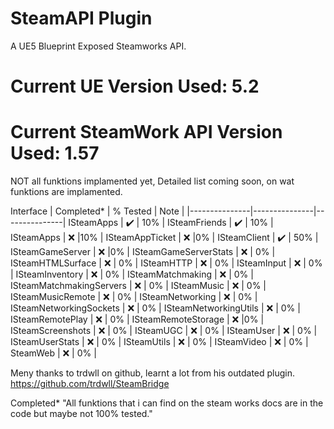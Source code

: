 # SteamAPI Plugin

A UE5 Blueprint Exposed Steamworks API. 

# Current UE Version Used: 5.2

# Current SteamWork API Version Used: 1.57

NOT all funktions implamented yet,
Detailed list coming soon, on wat funktions are implamented.

Interface | Completed* | % Tested | Note |
|---------------|---------------|---------------|
ISteamApps | :heavy_check_mark: | 10% | 
ISteamFriends | :heavy_check_mark: | 10% | 
ISteamApps | :x: |10% | 
ISteamAppTicket | :x: |0% | 
ISteamClient | :heavy_check_mark: | 50% | 
ISteamGameServer | :x: |0% | 
ISteamGameServerStats | :x: | 0% | 
ISteamHTMLSurface | :x: | 0% | 
ISteamHTTP | :x: | 0% | 
ISteamInput | :x: | 0% | 
ISteamInventory | :x: | 0% | 
ISteamMatchmaking | :x: | 0% | 
ISteamMatchmakingServers | :x: | 0% | 
ISteamMusic | :x: | 0% | 
ISteamMusicRemote | :x: | 0% | 
ISteamNetworking | :x: | 0% | 
ISteamNetworkingSockets | :x: | 0% | 
ISteamNetworkingUtils | :x: | 0% | 
ISteamRemotePlay | :x: | 0% | 
ISteamRemoteStorage | :x: |0% | 
ISteamScreenshots | :x: | 0% | 
ISteamUGC | :x: | 0% | 
ISteamUser | :x: | 0% | 
ISteamUserStats | :x: | 0% | 
ISteamUtils | :x: | 0% | 
ISteamVideo | :x: | 0% | 
SteamWeb | :x: |  0% | 


Meny thanks to trdwll on github, learnt a lot from his outdated plugin.
https://github.com/trdwll/SteamBridge

Completed* "All funktions that i can find on the steam works docs are in the code but maybe not 100% tested."